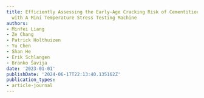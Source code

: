 ```yaml
---
title: Efficiently Assessing the Early-Age Cracking Risk of Cementitious Materials
  with A Mini Temperature Stress Testing Machine
authors:
- Minfei Liang
- Ze Chang
- Patrick Holthuizen
- Yu Chen
- Shan He
- Erik Schlangen
- Branko Šavija
date: '2023-01-01'
publishDate: '2024-06-17T22:13:40.135162Z'
publication_types:
- article-journal
---
```


